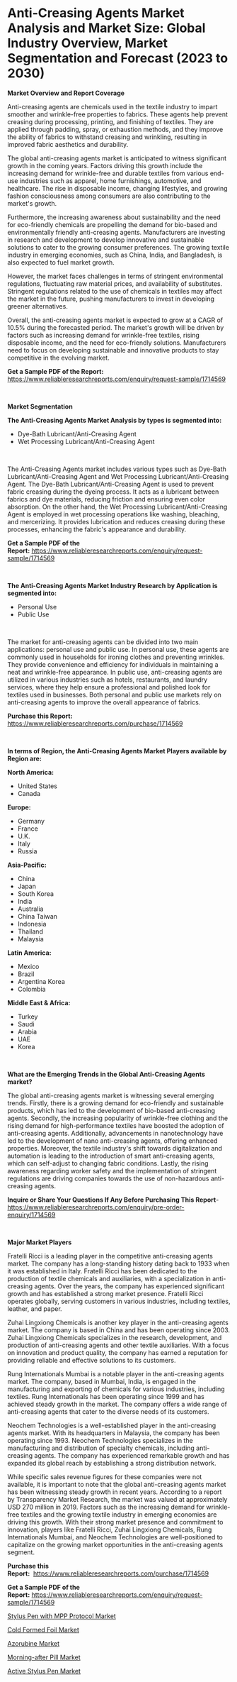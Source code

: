 <p><h1>Anti-Creasing Agents Market Analysis and Market Size: Global Industry Overview, Market Segmentation and Forecast (2023 to 2030)</h1></p><p><strong>Market Overview and Report Coverage</strong></p>
<p><p>Anti-creasing agents are chemicals used in the textile industry to impart smoother and wrinkle-free properties to fabrics. These agents help prevent creasing during processing, printing, and finishing of textiles. They are applied through padding, spray, or exhaustion methods, and they improve the ability of fabrics to withstand creasing and wrinkling, resulting in improved fabric aesthetics and durability.</p><p>The global anti-creasing agents market is anticipated to witness significant growth in the coming years. Factors driving this growth include the increasing demand for wrinkle-free and durable textiles from various end-use industries such as apparel, home furnishings, automotive, and healthcare. The rise in disposable income, changing lifestyles, and growing fashion consciousness among consumers are also contributing to the market's growth.</p><p>Furthermore, the increasing awareness about sustainability and the need for eco-friendly chemicals are propelling the demand for bio-based and environmentally friendly anti-creasing agents. Manufacturers are investing in research and development to develop innovative and sustainable solutions to cater to the growing consumer preferences. The growing textile industry in emerging economies, such as China, India, and Bangladesh, is also expected to fuel market growth.</p><p>However, the market faces challenges in terms of stringent environmental regulations, fluctuating raw material prices, and availability of substitutes. Stringent regulations related to the use of chemicals in textiles may affect the market in the future, pushing manufacturers to invest in developing greener alternatives.</p><p>Overall, the anti-creasing agents market is expected to grow at a CAGR of 10.5% during the forecasted period. The market's growth will be driven by factors such as increasing demand for wrinkle-free textiles, rising disposable income, and the need for eco-friendly solutions. Manufacturers need to focus on developing sustainable and innovative products to stay competitive in the evolving market.</p></p>
<p><strong>Get a Sample PDF of the Report:</strong> <a href="https://www.reliableresearchreports.com/enquiry/request-sample/1714569">https://www.reliableresearchreports.com/enquiry/request-sample/1714569</a></p>
<p>&nbsp;</p>
<p><strong>Market Segmentation</strong></p>
<p><strong>The Anti-Creasing Agents Market Analysis by types is segmented into:</strong></p>
<p><ul><li>Dye-Bath Lubricant/Anti-Creasing Agent</li><li>Wet Processing Lubricant/Anti-Creasing Agent</li></ul></p>
<p>&nbsp;</p>
<p><p>The Anti-Creasing Agents market includes various types such as Dye-Bath Lubricant/Anti-Creasing Agent and Wet Processing Lubricant/Anti-Creasing Agent. The Dye-Bath Lubricant/Anti-Creasing Agent is used to prevent fabric creasing during the dyeing process. It acts as a lubricant between fabrics and dye materials, reducing friction and ensuring even color absorption. On the other hand, the Wet Processing Lubricant/Anti-Creasing Agent is employed in wet processing operations like washing, bleaching, and mercerizing. It provides lubrication and reduces creasing during these processes, enhancing the fabric's appearance and durability.</p></p>
<p><strong>Get a Sample PDF of the Report:</strong>&nbsp;<a href="https://www.reliableresearchreports.com/enquiry/request-sample/1714569">https://www.reliableresearchreports.com/enquiry/request-sample/1714569</a></p>
<p>&nbsp;</p>
<p><strong>The Anti-Creasing Agents Market Industry Research by Application is segmented into:</strong></p>
<p><ul><li>Personal Use</li><li>Public Use</li></ul></p>
<p>&nbsp;</p>
<p><p>The market for anti-creasing agents can be divided into two main applications: personal use and public use. In personal use, these agents are commonly used in households for ironing clothes and preventing wrinkles. They provide convenience and efficiency for individuals in maintaining a neat and wrinkle-free appearance. In public use, anti-creasing agents are utilized in various industries such as hotels, restaurants, and laundry services, where they help ensure a professional and polished look for textiles used in businesses. Both personal and public use markets rely on anti-creasing agents to improve the overall appearance of fabrics.</p></p>
<p><strong>Purchase this Report:</strong>&nbsp; <a href="https://www.reliableresearchreports.com/purchase/1714569">https://www.reliableresearchreports.com/purchase/1714569</a></p>
<p>&nbsp;</p>
<p><strong>In terms of Region, the Anti-Creasing Agents Market Players available by Region are:</strong></p>
<p>
    <p> <strong> North America: </strong>
        <ul>
            <li>United States</li>
            <li>Canada</li>
        </ul>
        </p> 
    <p> <strong> Europe: </strong>
        <ul>
            <li>Germany</li>
            <li>France</li>
            <li>U.K.</li>
            <li>Italy</li>
            <li>Russia</li>
        </ul>
        </p> 
    <p> <strong> Asia-Pacific: </strong>
        <ul>
            <li>China</li>
            <li>Japan</li>
            <li>South Korea</li>
            <li>India</li>
            <li>Australia</li>
            <li>China Taiwan</li>
            <li>Indonesia</li>
            <li>Thailand</li>
            <li>Malaysia</li>
        </ul>
        </p> 
    <p> <strong> Latin America: </strong>
        <ul>
            <li>Mexico</li>
            <li>Brazil</li>
            <li>Argentina Korea</li>
            <li>Colombia</li>
        </ul>
        </p> 
    <p> <strong> Middle East & Africa: </strong>
        <ul>
            <li>Turkey</li>
            <li>Saudi</li>
            <li>Arabia</li>
            <li>UAE</li>
            <li>Korea</li>
        </ul>
    </p>
    </p>
<p>&nbsp;</p>
<p><strong>What are the Emerging Trends in the Global Anti-Creasing Agents market?</strong></p>
<p><p>The global anti-creasing agents market is witnessing several emerging trends. Firstly, there is a growing demand for eco-friendly and sustainable products, which has led to the development of bio-based anti-creasing agents. Secondly, the increasing popularity of wrinkle-free clothing and the rising demand for high-performance textiles have boosted the adoption of anti-creasing agents. Additionally, advancements in nanotechnology have led to the development of nano anti-creasing agents, offering enhanced properties. Moreover, the textile industry's shift towards digitalization and automation is leading to the introduction of smart anti-creasing agents, which can self-adjust to changing fabric conditions. Lastly, the rising awareness regarding worker safety and the implementation of stringent regulations are driving companies towards the use of non-hazardous anti-creasing agents.</p></p>
<p><strong>Inquire or Share Your Questions If Any Before Purchasing This Report</strong>- <a href="https://www.reliableresearchreports.com/enquiry/pre-order-enquiry/1714569">https://www.reliableresearchreports.com/enquiry/pre-order-enquiry/1714569</a></p>
<p>&nbsp;</p>
<p><strong>Major Market Players</strong></p>
<p><p>Fratelli Ricci is a leading player in the competitive anti-creasing agents market. The company has a long-standing history dating back to 1933 when it was established in Italy. Fratelli Ricci has been dedicated to the production of textile chemicals and auxiliaries, with a specialization in anti-creasing agents. Over the years, the company has experienced significant growth and has established a strong market presence. Fratelli Ricci operates globally, serving customers in various industries, including textiles, leather, and paper.</p><p>Zuhai Lingxiong Chemicals is another key player in the anti-creasing agents market. The company is based in China and has been operating since 2003. Zuhai Lingxiong Chemicals specializes in the research, development, and production of anti-creasing agents and other textile auxiliaries. With a focus on innovation and product quality, the company has earned a reputation for providing reliable and effective solutions to its customers.</p><p>Rung Internationals Mumbai is a notable player in the anti-creasing agents market. The company, based in Mumbai, India, is engaged in the manufacturing and exporting of chemicals for various industries, including textiles. Rung Internationals has been operating since 1999 and has achieved steady growth in the market. The company offers a wide range of anti-creasing agents that cater to the diverse needs of its customers.</p><p>Neochem Technologies is a well-established player in the anti-creasing agents market. With its headquarters in Malaysia, the company has been operating since 1993. Neochem Technologies specializes in the manufacturing and distribution of specialty chemicals, including anti-creasing agents. The company has experienced remarkable growth and has expanded its global reach by establishing a strong distribution network.</p><p>While specific sales revenue figures for these companies were not available, it is important to note that the global anti-creasing agents market has been witnessing steady growth in recent years. According to a report by Transparency Market Research, the market was valued at approximately USD 270 million in 2019. Factors such as the increasing demand for wrinkle-free textiles and the growing textile industry in emerging economies are driving this growth. With their strong market presence and commitment to innovation, players like Fratelli Ricci, Zuhai Lingxiong Chemicals, Rung Internationals Mumbai, and Neochem Technologies are well-positioned to capitalize on the growing market opportunities in the anti-creasing agents segment.</p></p>
<p><strong>Purchase this Report:</strong>&nbsp;&nbsp;<a href="https://www.reliableresearchreports.com/purchase/1714569">https://www.reliableresearchreports.com/purchase/1714569</a></p>
<p></p>
<p><strong>Get a Sample PDF of the Report:</strong>&nbsp;<a href="https://www.reliableresearchreports.com/enquiry/request-sample/1714569">https://www.reliableresearchreports.com/enquiry/request-sample/1714569</a></p>
<p><p><a href="https://medium.com/@staceyhilll3626/decoding-stylus-pen-with-mpp-protocol-market-metrics-market-share-trends-and-growth-patterns-4fda870ef09c">Stylus Pen with MPP Protocol Market</a></p><p><a href="https://www.linkedin.com/pulse/cold-formed-foil-market-size-2023-2030-global-industrial-lvqae/">Cold Formed Foil Market</a></p><p><a href="https://www.linkedin.com/pulse/azorubine-market-size-2023-2030-global-industrial-analysis-wesle/">Azorubine Market</a></p><p><a href="https://github.com/maliyahmorrow6654/Market-Research-Report-List-1/blob/main/morning-after-pill-market.md">Morning-after Pill Market</a></p><p><a href="https://medium.com/@eloisadavis6326/active-stylus-pen-market-trends-and-market-analysis-forecasted-for-period-2023-2030-b87873abd04f">Active Stylus Pen Market</a></p></p>